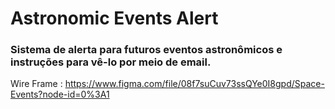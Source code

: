 # Astronomic Events Alert



### Sistema de alerta para futuros eventos astronômicos e instruções para vê-lo por meio de email.


Wire Frame : https://www.figma.com/file/08f7suCuv73ssQYe0I8gpd/Space-Events?node-id=0%3A1
